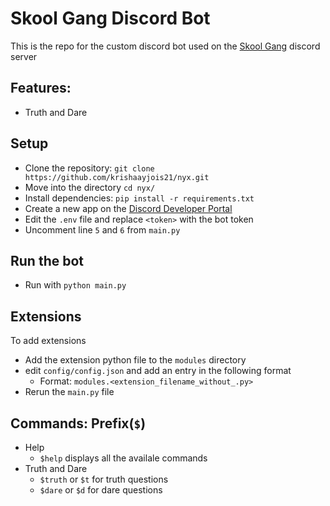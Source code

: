 # Skool Gang Discord Bot
This is the repo for the custom discord bot used on the [Skool Gang]() discord server
## Features:
- Truth and Dare

## Setup
- Clone the repository: `git clone https://github.com/krishaayjois21/nyx.git`
- Move into the directory `cd nyx/`
- Install dependencies: `pip install -r requirements.txt`
- Create a new app on the [Discord Developer Portal](https://discord.com/developers/)
- Edit the `.env` file and replace `<token>` with the bot token
- Uncomment line `5` and `6` from `main.py`

## Run the bot
- Run with `python main.py`

## Extensions
To add extensions
- Add the extension python file to the `modules` directory
- edit `config/config.json` and add an entry in the following format
    - Format: `modules.<extension_filename_without_.py>`
- Rerun the `main.py` file
## Commands: Prefix(`$`)
- Help
    - `$help` displays all the availale commands
- Truth and Dare
    - `$truth` or `$t` for truth questions
    - `$dare` or `$d` for dare questions
